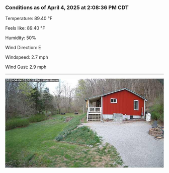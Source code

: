 ### Conditions as of April 4, 2025 at 2:08:36 PM CDT 

Temperature: 89.40 &deg;F

Feels like: 89.40 &deg;F

Humidity: 50%

Wind Direction: E

Windspeed: 2.7 mph

Wind Gust: 2.9 mph

---

<img src="./images/latest.jpeg"/>

